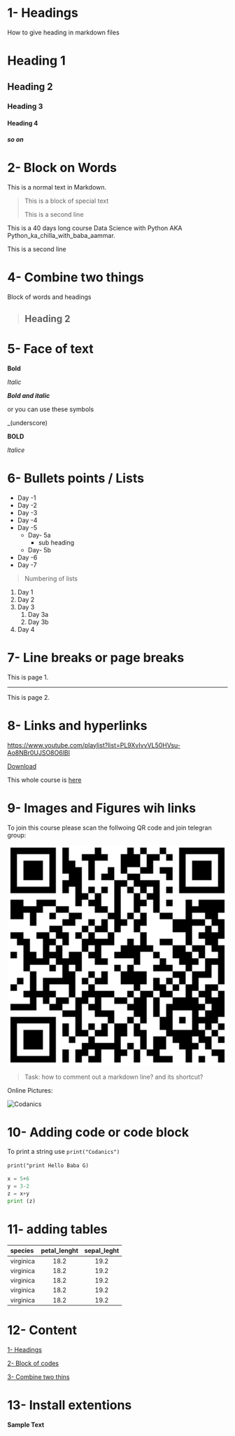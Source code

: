 
# 1- Headings

How to give heading in markdown files
# Heading  1
## Heading 2
### Heading 3
#### Heading 4
##### so on

# 2- Block on Words

This is a normal text in Markdown.

> This is a block of special text
>
>This  is a second line

This is a 40 days long course Data Science with Python AKA
Python_ka_chilla_with_baba_aammar.

This is a second line

# 4- Combine two things

Block of words and headings

>## Heading 2

# 5- Face of text

**Bold**

*Italic*

***Bold and italic***

or you can use these symbols

_(underscore)

__BOLD__

_ltalice_

# 6- Bullets points / Lists

- Day -1
- Day -2
- Day -3
- Day -4
- Day -5
    - Day- 5a
        - sub heading
    - Day- 5b
- Day -6
- Day -7

> Numbering of lists

1. Day 1
2. Day 2
1. Day 3
    1. Day 3a
    1. Day 3b
4. Day 4

# 7- Line breaks or page breaks

This is page 1.

---

This is page 2.

# 8- Links and hyperlinks

<https://www.youtube.com/playlist?list=PL9XvIvvVL50HVsu-Ao8NBr0UJSO8O6lBI>

[Download](https://www.youtube.com/playlist?list=PL9XvIvvVL50HVsu-Ao8NBr0UJSO8O6lBI)

[Codanics]:https://www.youtube.com/playlist?list=PL9XvIvvVL50HVsu-Ao8NBr0UJSO8O6lBI

This whole course is [here][Codanics]

# 9- Images and Figures wih links

To join this course please scan the follwoing QR code and join telegran group:

![QR](QR_code.png)

> Task: how to comment out a markdown line? and its shortcut?

Online Pictures:

![Codanics](https://www.google.com/search?q=codanics&tbm=isch&ved=2ahUKEwiFkKb0jsz3AhUPw4UKHajaCTUQ2-cCegQIABAA&oq=codanics&gs_lcp=CgNpbWcQAzIGCAAQChAYMgQIABAYOgcIIxDvAxAnOgQIABBDOgUIABCABDoICAAQgAQQsQM6CwgAEIAEELEDEIMBOgcIABCxAxBDUN4HWMoXYLsaaABwAHgAgAH6AYgB1hCSAQMyLTmYAQCgAQGqAQtnd3Mtd2l6LWltZ8ABAQ&sclient=img&ei=H7t1YsWEL4-GlwSotaeoAw&bih=968&biw=960#imgrc=GRjVtCcWAILqOM)


# 10- Adding code or code block

To print a string use `print("Codanics")`

`print("print Hello Baba G)`

```python
x = 5+6
y = 3-2
z = x+y
print (z)
```

# 11- adding tables

| species | petal_lenght | sepal_leght
|:----|:----:|:----:|
| virginica| 18.2 | 19.2
| virginica| 18.2 | 19.2
| virginica| 18.2 | 19.2
| virginica| 18.2 | 19.2
| virginica| 18.2 | 19.2

# 12- Content

[1- Headings](#1--headings)

[2- Block of codes](#2--block-on-words)

[3- Combine two thins](#4--combine-two-things)



# 13- Install extentions

**Sample Text**

